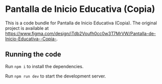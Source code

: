 
  # Pantalla de Inicio Educativa (Copia)

  This is a code bundle for Pantalla de Inicio Educativa (Copia). The original project is available at https://www.figma.com/design/iTdb2Voufh0cc0w3T7MrVW/Pantalla-de-Inicio-Educativa--Copia-.

  ## Running the code

  Run `npm i` to install the dependencies.

  Run `npm run dev` to start the development server.
  